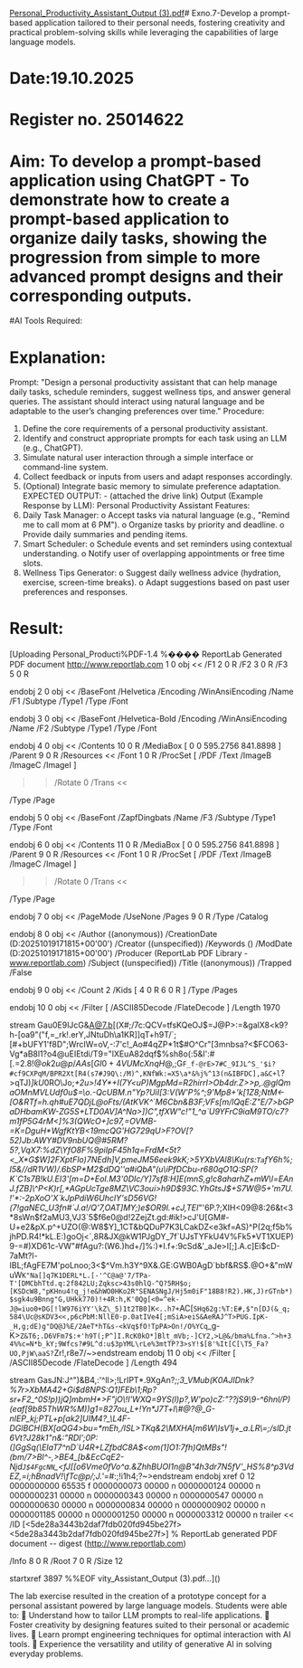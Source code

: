 [Personal_Productivity_Assistant_Output (3).pdf](https://github.com/user-attachments/files/23021666/Personal_Productivity_Assistant_Output.3.pdf)# Exno.7-Develop a prompt-based application tailored to their personal needs, fostering creativity and practical problem-solving skills while leveraging the capabilities of large language models.

# Date:19.10.2025
# Register no. 25014622
# Aim: To develop a prompt-based application using ChatGPT - To demonstrate how to create a prompt-based application to organize daily tasks, showing the progression from simple to more advanced prompt designs and their corresponding outputs.

#AI Tools Required: 


# Explanation: 
Prompt:
"Design a personal productivity assistant that can help manage daily tasks, schedule reminders, suggest wellness tips, and answer general queries. The assistant should interact using natural language and be adaptable to the user’s changing preferences over time."
Procedure:
1. Define the core requirements of a personal productivity assistant.
2. Identify and construct appropriate prompts for each task using an LLM (e.g., ChatGPT).
3. Simulate natural user interaction through a simple interface or command-line system.
4. Collect feedback or inputs from users and adapt responses accordingly.
5. (Optional) Integrate basic memory to simulate preference adaptation.
EXPECTED OUTPUT: - (attached the drive link)
Output (Example Response by LLM):
Personal Productivity Assistant Features:
1. Daily Task Manager:
o Accept tasks via natural language (e.g., "Remind me to call mom at 6 PM").
o Organize tasks by priority and deadline.
o Provide daily summaries and pending items.
2. Smart Scheduler:
o Schedule events and set reminders using contextual understanding.
o Notify user of overlapping appointments or free time slots.
3. Wellness Tips Generator:
o Suggest daily wellness advice (hydration, exercise, screen-time breaks).
o Adapt suggestions based on past user preferences and responses.



# Result: 

[Uploading Personal_Producti%PDF-1.4
%���� ReportLab Generated PDF document http://www.reportlab.com
1 0 obj
<<
/F1 2 0 R /F2 3 0 R /F3 5 0 R
>>
endobj
2 0 obj
<<
/BaseFont /Helvetica /Encoding /WinAnsiEncoding /Name /F1 /Subtype /Type1 /Type /Font
>>
endobj
3 0 obj
<<
/BaseFont /Helvetica-Bold /Encoding /WinAnsiEncoding /Name /F2 /Subtype /Type1 /Type /Font
>>
endobj
4 0 obj
<<
/Contents 10 0 R /MediaBox [ 0 0 595.2756 841.8898 ] /Parent 9 0 R /Resources <<
/Font 1 0 R /ProcSet [ /PDF /Text /ImageB /ImageC /ImageI ]
>> /Rotate 0 /Trans <<

>> 
  /Type /Page
>>
endobj
5 0 obj
<<
/BaseFont /ZapfDingbats /Name /F3 /Subtype /Type1 /Type /Font
>>
endobj
6 0 obj
<<
/Contents 11 0 R /MediaBox [ 0 0 595.2756 841.8898 ] /Parent 9 0 R /Resources <<
/Font 1 0 R /ProcSet [ /PDF /Text /ImageB /ImageC /ImageI ]
>> /Rotate 0 /Trans <<

>> 
  /Type /Page
>>
endobj
7 0 obj
<<
/PageMode /UseNone /Pages 9 0 R /Type /Catalog
>>
endobj
8 0 obj
<<
/Author (\(anonymous\)) /CreationDate (D:20251019171815+00'00') /Creator (\(unspecified\)) /Keywords () /ModDate (D:20251019171815+00'00') /Producer (ReportLab PDF Library - www.reportlab.com) 
  /Subject (\(unspecified\)) /Title (\(anonymous\)) /Trapped /False
>>
endobj
9 0 obj
<<
/Count 2 /Kids [ 4 0 R 6 0 R ] /Type /Pages
>>
endobj
10 0 obj
<<
/Filter [ /ASCII85Decode /FlateDecode ] /Length 1970
>>
stream
Gau0E9lJcG&A@7.b[(X#;/7c:QCV=tfsKQeOJ$=J@P>:=&galX8<k9?h-[oa9"("f,=_rk!.erY,JNtuDh\a1KR]]qT+h9T/`;[#+bUFY1'f8D";WrcIW=oV,-:7'c!_Ao#4qZP*1t$#O^Cr\"[3mnbsa?<$FCO63-Vg*aB8l1?o4@uEIEtdi/T9="lXEuA82dqf$%sh8o(:5&I':#[.=2$.8!@ok2u@p/AAs[GI0+4VUMcXnqH@,$;G`F_f-@rE>7#C_9IJL^S_'$i?#cf9CXPqM/BPR2Xt[R4(s7#J9Q\:/M)^,KNfWk:=X5\a*&%j%^13(n&IBFDC],a&C+l`?>qTJ)*]kU*0RO\Jo;_+2u>!4Y*+I(7Y<uP)MgpMd=R2hirrI>Ob4dr.Z>>p,.@glQmaOMnM$V%*kZKd)h7D(5XE4W8>M0<_<]W8;M.lhD_s1^]p-[TEf7*6]>\D1&$LUdf0u$=\o.-QcUBM.n"Yp?UiI[3:V(W'P%^;9'Mp8+'k[1Z8;NtM<-[O&RTf=h.qh#uE7QDjL@oFts/(AtKVK^`M6Cbn&B3F;VFs[m/lQqE:Z"E/7>bGPaDHbamKW-ZG5S+LTD0AV]A^Na>])C",tfXW"c!"1_^a`U9YFrC9iaM9TO/c7?m1fP5G4rM<]%3(QWcO+]c97,=OVMB-=K=DguH*WgfKtYB<19mcQG'HG729qU>F?OV[?52)Jb:AWY#DV9nbUQ@#5RM?5?,VqX7:%dZ\YfO8F%9piIpF45h1q=FrdM<5t?<_X*G$W]2FXptFlo)7NEdh]V,pmeJM56eek9kK;>5YXbVAl8\Ku(rs:`Ta`fY6h%;I5&//dR1VW)/.6bSP*M2$dDQ''a#iQbA"(u\iPfDCbu-r680qO1Q:SP(?K`C1s7B!kU.EI3'[m=D+EoI.M3'0DIc/Y]7sf8:H]E(mnS,g!c8aharhZ+mW\l=EAnJ.fZB]\^P<K)r[,*AGpUcTge8MZ\VC3oui>h9D$93C.YhGtsJ$+S7W@5+'m7U.!'*:-2pXoO'X`kJpPdiW6UhclY'sD56VG!(7!gaNEC_U3fn#`J.a!/Q'7,OAT]MY;)e$OR9l.+cJ,TEI_"'6P.?;XIH<09@8:26&t<3*8sWn$f2aMU3,VJ3`5$f6e0@d!2ZejZt.gd:#ik!>cJ'U[GM#-U+e2&pX.p^+UZO(@:W8$Y]_1CT&bQDuP7K3LCakDZ<e3kf=AS)^P(2q;f5b%jhPD.R4!*kL.E:)goOj<`,8R&JX@kW1PJgDY_7f`UJsTYFkU4V%Fk5*VT1XUEP)9-=#)XD61c-VW"#fAgu?:(W6.)hd+/]%:)*I.f+:9cSd&'_aJe>I[;].A.c]Ei$cD-7aMt?l-IBL;fAgFE7M'poLnoo;3<$^Vm.h3Y^9X&.GE:GWB0AgD`bbf&RS$.@O+&"mWuW`K"Na[]q7K1DERL*L.[-'^C@a@'7/TPa-T'[DMCbhTtd.q:2f842LU;Zqksc>43s0hlQ-^Q?5RH$o;[KSDcW8,"pKHnu4!q_j!e&hWO0HKo2R"SENASNgJ/Hj5m0iF"18B8!R2).HK,J)rGTnb*)$sgk4u9Bnng"G,UHkk770)!+4R:h,K'0Qg[<0=^ek-J@=iuo0+DG[!lW976iYY'\kZ\_5)1t2TB0]K<..h7+`AC[`SHq62g:%T:E#,$"n[DJ(&_q;584\Uc@sKDV3<<,p6cPbM:NllE0-p.0atIVe4[;mSiA>eiS&AeRAJ^T>PUG.IpK-_H,g;dE)g"DQ@J%E/2AeT*hT&s-<kVq$fO!TpPA>On!/O%YCq`_g-K>`Z&T6;.D6VFm7$:+'h9T(;P^]I.RcK0kO*]Blt_mVb;-]CY2,>L@&/bma%Lfna.^>h+34%%c=N*b_kY;9Wfcs?#9L^d:u$3pYML\rLe%3mtTP?3>sY!$[8'%It[C[\T5_Fa?UO,PjW\aaS?`Zr!,r8e7/~>endstream
endobj
11 0 obj
<<
/Filter [ /ASCII85Decode /FlateDecode ] /Length 494
>>
stream
GasJN:J^")&B4,:'^ll>;!LrIPT*.9XgAn?*;;3_VMub(K0AJIDnk?%7r>XbMA42+Gi$d8NPS:Q1]FEb\1;Rp?sr+F2_^0S!p))jQ]mbmH*>F"jO\!I'WXQ=9YS(l)p?,W'po)cZ:"??jS9\9-^6hnl/P)(eaf[9b85ThWR%M))g1=827ou_L+!Yn*J7T+l\#@?@_G-nIEP_kj;PTL+p[ak2]UIM4?_\L4F-DGlBCH(BX[aQG4>bu=*mEh,/ISL>TKq&2\MXHA[m6W\IsV1j+_a.LR\=;/slD.jt6Vt?J28k1"n&:"RDl';0P:(]GgSq(\EIaT7^nD`U4R+LZfbdC8A$<om(1]O1:7fh)QtMBs"!(bm/7>BI^-,>BE4_[b&EcCqE2-Njd`J$4FgcNN`_<fJ[[o6Vme0fVo^a.&ZhhBUOI1n@B"4h3dr7N5fV'_HS%8^p3VdEZ,=i;hBnadV!\\fTc@p/;J.'*=#:;!i1h4;?~>endstream
endobj
xref
0 12
0000000000 65535 f 
0000000073 00000 n 
0000000124 00000 n 
0000000231 00000 n 
0000000343 00000 n 
0000000547 00000 n 
0000000630 00000 n 
0000000834 00000 n 
0000000902 00000 n 
0000001185 00000 n 
0000001250 00000 n 
0000003312 00000 n 
trailer
<<
/ID 
[<5de28a3443b2daf7fdb020fd945be27f><5de28a3443b2daf7fdb020fd945be27f>]
% ReportLab generated PDF document -- digest (http://www.reportlab.com)

/Info 8 0 R
/Root 7 0 R
/Size 12
>>
startxref
3897
%%EOF
vity_Assistant_Output (3).pdf…]()


The lab exercise resulted in the creation of a prototype concept for a personal assistant powered by large language models. Students were able to:
 Understand how to tailor LLM prompts to real-life applications.
 Foster creativity by designing features suited to their personal or academic lives.
 Learn prompt engineering techniques for optimal interaction with AI tools.
 Experience the versatility and utility of generative AI in solving everyday problems.
